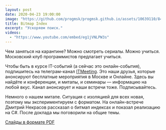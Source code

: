 ```yaml
---
layout: post
date: 2020-04-23 19:00:00
image: "https://github.com/progmsk/progmsk.github.io/assets/10639110/849a7269-6903-4ded-8dcc-5f614f5bc4b3"
title: Bitmap Index
excerpt: "Ускоряем поиск."
videos:
  - "https://www.youtube.com/embed/eg1jVNLPW3s"
---
```


Чем заняться на карантине? Можно смотреть сериалы. Можно учиться. Московский клуб программистов предлагает учиться.

Чтобы быть в курсе IT-событий (а сейчас это онлайн-события), подпишитесь на телеграм-канал [ITMeeting](https://itmeeting.ru/). Это наши друзья, которые анонсируют бесплатные мероприятия в Москве и Онлайне. Здесь вы найдёте и конференции, и митапы, и семинары — информацию на любой вкус. Канал анонсирует и наши встречи тоже. Подписывайтесь.

Немного о нашем митапе. Ситуация с изоляцией для всех новая, поэтому мы экспериментируем с форматом. На онлайн-встрече Дмитрий Некрасов рассказал о битмап индексах и показал реализацию на C#. После доклада мы поговорили на общие темы.

[Слайды в формате PDF](https://github.com/progmsk/progmsk.github.io/files/14817946/bitmap-index.pdf)
